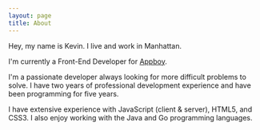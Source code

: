 ```yaml
---
layout: page
title: About
---
```


Hey, my name is Kevin. I live and work in Manhattan.

I'm currently a Front-End Developer for [Appboy](http://appboy.com).

I'm a passionate developer always looking for more difficult problems to solve. I have two years of professional development experience and have been programming for five years.

I have extensive experience with JavaScript (client & server), HTML5, and CSS3. I also enjoy working with the Java and Go programming languages.

